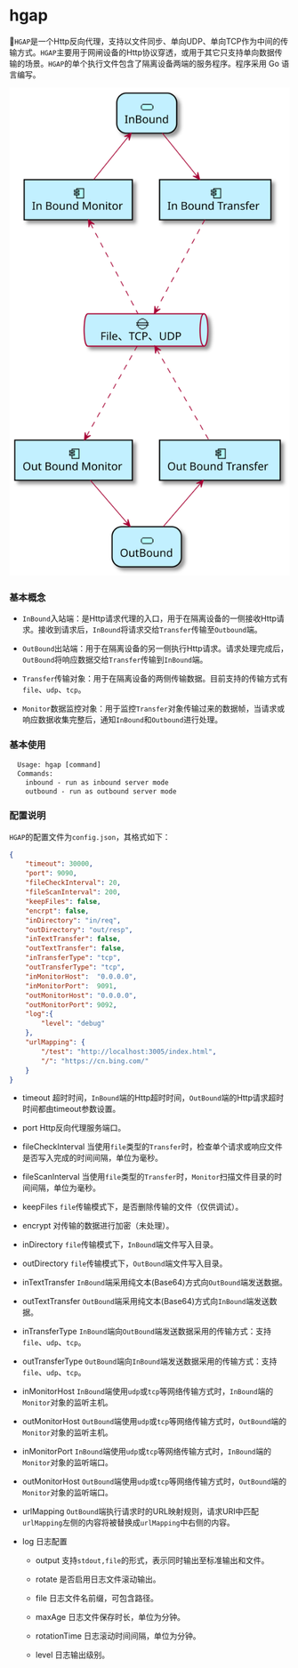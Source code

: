# hgap

`HGAP`是一个Http反向代理，支持以文件同步、单向UDP、单向TCP作为中间的传输方式。`HGAP`主要用于网闸设备的Http协议穿透，或用于其它只支持单向数据传输的场景。`HGAP`的单个执行文件包含了隔离设备两端的服务程序。程序采用 Go 语言编写。

![图例](./docs/hgap.svg "基本概念")

### 基本概念

 - `InBound`入站端：是Http请求代理的入口，用于在隔离设备的一侧接收Http请求。接收到请求后，`InBound`将请求交给`Transfer`传输至`Outbound`端。

 - `OutBound`出站端：用于在隔离设备的另一侧执行Http请求。请求处理完成后，`OutBound`将响应数据交给`Transfer`传输到`InBound`端。

 - `Transfer`传输对象：用于在隔离设备的两侧传输数据。目前支持的传输方式有`file`、`udp`、`tcp`。

 - `Monitor`数据监控对象：用于监控`Transfer`对象传输过来的数据帧，当请求或响应数据收集完整后，通知`InBound`和`Outbound`进行处理。

### 基本使用

```
  Usage: hgap [command]
  Commands:
    inbound - run as inbound server mode
    outbound - run as outbound server mode
```

### 配置说明

`HGAP`的配置文件为`config.json`，其格式如下：

```json
{
    "timeout": 30000,
    "port": 9090,
    "fileCheckInterval": 20,
    "fileScanInterval": 200,
    "keepFiles": false,
    "encrpt": false,
    "inDirectory": "in/req",
    "outDirectory": "out/resp",
    "inTextTransfer": false,
    "outTextTransfer": false,
    "inTransferType": "tcp",
    "outTransferType": "tcp",
    "inMonitorHost":  "0.0.0.0",
	"inMonitorPort":  9091,
	"outMonitorHost": "0.0.0.0",
    "outMonitorPort": 9092,
    "log":{
        "level": "debug"
    },
    "urlMapping": {
        "/test": "http://localhost:3005/index.html",
        "/": "https://cn.bing.com/"
    }
}
```

 - timeout 超时时间，`InBound`端的Http超时时间，`OutBound`端的Http请求超时时间都由timeout参数设置。

 - port Http反向代理服务端口。

 - fileCheckInterval 当使用`file`类型的`Transfer`时，检查单个请求或响应文件是否写入完成的时间间隔，单位为毫秒。

 - fileScanInterval 当使用`file`类型的`Transfer`时，`Monitor`扫描文件目录的时间间隔，单位为毫秒。

 - keepFiles `file`传输模式下，是否删除传输的文件（仅供调试）。

 - encrypt 对传输的数据进行加密（未处理）。

 - inDirectory `file`传输模式下，`InBound`端文件写入目录。

 - outDirectory `file`传输模式下，`OutBound`端文件写入目录。

 - inTextTransfer `InBound`端采用纯文本(Base64)方式向`OutBound`端发送数据。

 - outTextTransfer `OutBound`端采用纯文本(Base64)方式向`InBound`端发送数据。

 - inTransferType `InBound`端向`OutBound`端发送数据采用的传输方式：支持`file`、`udp`、`tcp`。

 - outTransferType `OutBound`端向`InBound`端发送数据采用的传输方式：支持`file`、`udp`、`tcp`。

 - inMonitorHost `InBound`端使用`udp`或`tcp`等网络传输方式时，`InBound`端的`Monitor`对象的监听主机。

 - outMonitorHost `OutBound`端使用`udp`或`tcp`等网络传输方式时，`OutBound`端的`Monitor`对象的监听主机。

 - inMonitorPort `InBound`端使用`udp`或`tcp`等网络传输方式时，`InBound`端的`Monitor`对象的监听端口。

 - outMonitorHost `OutBound`端使用`udp`或`tcp`等网络传输方式时，`OutBound`端的`Monitor`对象的监听端口。 

 - urlMapping `OutBound`端执行请求时的URL映射规则，请求URI中匹配`urlMapping`左侧的内容将被替换成`urlMapping`中右侧的内容。

 - log 日志配置
    
    - output 支持`stdout,file`的形式，表示同时输出至标准输出和文件。

    - rotate 是否启用日志文件滚动输出。

    - file 日志文件名前缀，可包含路径。

    - maxAge 日志文件保存时长，单位为分钟。

    - rotationTime 日志滚动时间间隔，单位为分钟。

    - level 日志输出级别。
